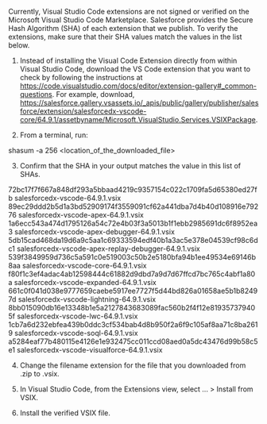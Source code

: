 Currently, Visual Studio Code extensions are not signed or verified on the
Microsoft Visual Studio Code Marketplace. Salesforce provides the Secure Hash
Algorithm (SHA) of each extension that we publish. To verify the extensions,
make sure that their SHA values match the values in the list below.

1. Instead of installing the Visual Code Extension directly from within Visual
   Studio Code, download the VS Code extension that you want to check by
   following the instructions at
   https://code.visualstudio.com/docs/editor/extension-gallery#_common-questions.
   For example, download,
   https://salesforce.gallery.vsassets.io/_apis/public/gallery/publisher/salesforce/extension/salesforcedx-vscode-core/64.9.1/assetbyname/Microsoft.VisualStudio.Services.VSIXPackage.

2. From a terminal, run:

shasum -a 256 <location_of_the_downloaded_file>

3. Confirm that the SHA in your output matches the value in this list of SHAs.

72bc17f7f667a848df293a5bbaad4219c9357154c022c1709fa5d65380ed27fb  salesforcedx-vscode-64.9.1.vsix
89ec29ddd2b5d1a3bd52909174f3559091cf62a441dba7d4b40d108916e79276  salesforcedx-vscode-apex-64.9.1.vsix
1a6ecc543a474d1795126a54c72e4b03f3a5013b1f1ebb2985691dc6f8952ea3  salesforcedx-vscode-apex-debugger-64.9.1.vsix
5db15cad468da19d6a9c5aa1c69333594edf40b1a3ac5e378e04539cf98c6dc1  salesforcedx-vscode-apex-replay-debugger-64.9.1.vsix
539f3849959d736c5a591c0e519003c50b2e5180bfa94b1ee49534e69146b8aa  salesforcedx-vscode-core-64.9.1.vsix
f80f1c3ef4adac4ab12598444c61882d9dbd7a9d7d67ffcd7bc765c4abf1a80a  salesforcedx-vscode-expanded-64.9.1.vsix
661c0f041d038e9777659caebe5917ee7727f5d44bd826a01658ae5b1b82497d  salesforcedx-vscode-lightning-64.9.1.vsix
8bb015090db16e13348b1e5a2127843683089fac560b2f4f12e819357379405f  salesforcedx-vscode-lwc-64.9.1.vsix
1cb7a6d232ebfea439b0ddc3cf534bab4d8b950f2a6f9c105af8aa71c8ba2619  salesforcedx-vscode-soql-64.9.1.vsix
a5284eaf77b480115e4126e1e932475cc011ccd08aed0a5dc43476d99b58c5e1  salesforcedx-vscode-visualforce-64.9.1.vsix


4. Change the filename extension for the file that you downloaded from .zip to
.vsix.

5. In Visual Studio Code, from the Extensions view, select ... > Install from
VSIX.

6. Install the verified VSIX file.
